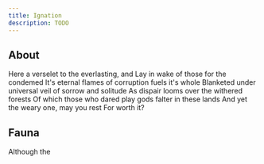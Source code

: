 ```yaml
---
title: Ignation
description: TODO
---
```


## About
Here a verselet to the everlasting, and 
Lay in wake of those for the condemed
It's eternal flames of corruption fuels it's whole
Blanketed under universal veil of sorrow and solitude
As dispair looms over the withered forests 
Of which those who dared play gods falter in these lands
And yet the weary one, may you rest
For  worth it?
 

## Fauna
Although the 

